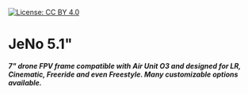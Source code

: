 [![License: CC BY 4.0](https://img.shields.io/badge/License-CC_BY_4.0-lightgrey.svg)](https://creativecommons.org/licenses/by/4.0/)

# JeNo 5.1"
_**7" drone FPV frame compatible with Air Unit O3 and designed for LR, Cinematic, Freeride and even Freestyle. Many customizable options available.**_

